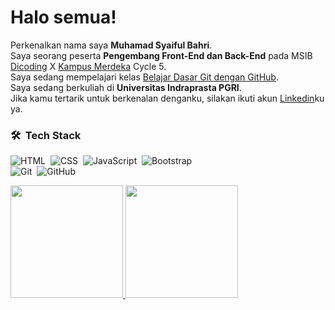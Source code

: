 # Halo semua! 
Perkenalkan nama saya **Muhamad Syaiful Bahri**.\
Saya seorang peserta **Pengembang Front-End dan Back-End** pada MSIB [Dicoding](https://www.dicoding.com/) X [Kampus Merdeka](https://kampusmerdeka.kemdikbud.go.id/) Cycle 5.\
Saya sedang mempelajari kelas [Belajar Dasar Git dengan GitHub](https://www.dicoding.com/academies/317).\
Saya sedang berkuliah di **Universitas Indraprasta PGRI**.\
Jika kamu tertarik untuk berkenalan denganku, silakan ikuti akun [Linkedin](https://www.linkedin.com/in/msyaifulbhr/)ku ya.

### 🛠 &nbsp;Tech Stack
![HTML](https://img.shields.io/badge/-HTML-05122A?style=flat&logo=HTML5)&nbsp;
![CSS](https://img.shields.io/badge/-CSS-05122A?style=flat&logo=CSS3&logoColor=1572B6)&nbsp;
![JavaScript](https://img.shields.io/badge/-JavaScript-05122A?style=flat&logo=javascript)&nbsp;
![Bootstrap](https://img.shields.io/badge/-Bootstrap-05122A?style=flat&logo=bootstrap&logoColor=563D7C)\
![Git](https://img.shields.io/badge/-Git-05122A?style=flat&logo=git)&nbsp;
![GitHub](https://img.shields.io/badge/-GitHub-05122A?style=flat&logo=github)&nbsp;


<p align="left">
<a href="https://github.com/msyaifulbhr">
  <img height="180em" src="https://github-readme-stats-eight-theta.vercel.app/api?username=msyaifulbhr&show_icons=true&theme=algolia&include_all_commits=true&count_private=true"/>
  <img height="180em" src="https://github-readme-stats-eight-theta.vercel.app/api/top-langs/?username=msyaifulbhr&layout=compact&langs_count=8&theme=algolia"/>
</a>
</p>

